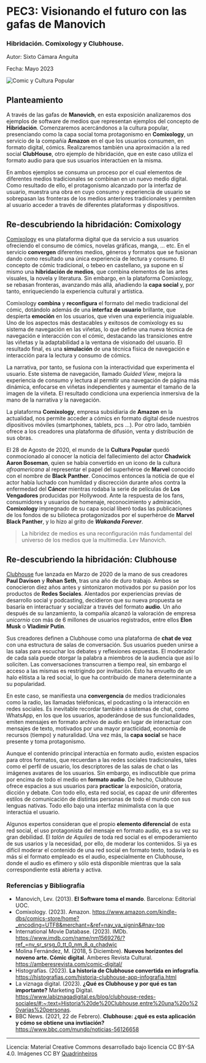 # PEC3: Visionando el futuro con las gafas de Manovich 

### Hibridación. Comixology y Clubhouse. 


Autor: Sixto Cámara Anguita


Fecha: Mayo 2023

![Comic y Cultura Popular](https://quadrinheiros.files.wordpress.com/2014/07/comics-comixology.jpg) 



## Planteamiento


A través de las gafas de **Manovich**, en esta exposición analizaremos dos ejemplos de software de medios que representan ejemplos del concepto de **Hibridación**. Comenzaremos acercándonos a la cultura popular, presenciando como la capa social toma protagonismo en **Comixology**, un servicio de la compañía **Amazon** en el que los usuarios consumen, en formato digital, cómics. Realizaremos también una aproximación a la red social **ClubHouse**, otro ejemplo de hibridación, que en este caso utiliza el formato audio para que sus usuarios interactúen en la misma.

En ambos ejemplos se consuma un proceso por el cual elementos de diferentes medios tradicionales se combinan en un nuevo medio digital. Como resultado de ello, el protagonismo alcanzado por la interfaz de usuario, muestra una obra en cuyo consumo y experiencia de usuario se sobrepasan las fronteras de los medios anteriores tradicionales y permiten al usuario acceder a través de diferentes plataformas y dispositivos.


## Re-descubriendo la hibridación: Comixology

[Comixology](https://www.amazon.com/kindle-dbs/comics-store/home?_encoding=UTF8&merchant=&ref=nav_ya_signin&#nav-top) es una plataforma digital que da servicio a sus usuarios ofreciendo el consumo de cómics, novelas gráficas, manga, ... etc. En el servicio **convergen** diferentes medios, géneros y formatos que se fusionan dando como resultado una única experiencia de lectura y consumo. El concepto de cómic tradicional, o tebeo en castellano, ya supone en sí mismo una **hibridación de medios**, que combina elementos de las artes visuales, la novela y literatura. Sin embargo, en la plataforma Comixology, se rebasan fronteras, avanzando más allá, añadiendo la **capa social** y, por tanto, enriqueciendo la experiencia cultural y artística.

Comixology **combina** y **reconfigura** el formato del medio tradicional del cómic, dotándolo además de una **interfaz de usuario** brillante, que despierta **emoción** en los usuarios, que viven una experiencia inigualable.
Uno de los aspectos más destacables y exitosos de comixology es su sistema de navegación en las viñetas, lo que define una nueva técnica de navegación e interacción con el cómic, destacando las transiciones entre las viñetas y la adaptabilidad a la ventana de visionado del usuario. El resultado final, es una **simulación** de una técnica física de navegación e interacción para la lectura y consumo de cómics.

La narrativa, por tanto, se fusiona con la interactividad que experimenta el usuario. Este sistema de navegación, llamado _Guided View_, mejora la experiencia de consumo y lectura al permitir una navegación de página más dinámica, enfocarse en viñetas independientes y aumentar el tamaño de la imagen de la viñeta. El resultado condiciona una experiencia inmersiva de la mano de la narrativa y la navegación.

La plataforma **Comixology**, empresa subsidiaria de **Amazon** en la actualidad, nos permite acceder a cómics en formato digital desde nuestros dipositivos móviles (smartphones, tablets, pcs ...). Por otro lado, también ofrece a los creadores una plataforma de difusión, venta y distribución de sus obras.

El 28 de Agosto de 2020, el mundo de la **Cultura Popular** quedó conmocionado al conocer la noticia del fallecimiento del actor **Chadwick Aaron Boseman**, quien se había convertido en un icono de la cultura _afroamericana_ al representar el papel del superhéroe de **Marvel** conocido con el nombre de **Black Panther**. Conocimos entonces la noticia de que el actor había luchado con humildad y discrección durante años contra la enfermedad del **Cáncer** mientras rodaba la serie de películas de **Los Vengadores** producidas por Hollywood. Ante la respuesta de los fans, consumidores y usuarios de homenaje, reconocimiento y admiración, **Comixology** impregnado de su capa social liberó todas las publicaciones de los fondos de su bilioteca protagonizados por el superhéroe de **Marvel** **Black Panther**, y lo hizo al grito de _**Wakanda Forever**_.

>La hibridez de medios es una reconfiguración más fundamental del universo de los medios que la multimedia. Lev Manovich.


## Re-descubriendo la hibridación: Clubhouse

[Clubhouse](https://www.clubhouse.com) fue lanzada en Marzo de 2020 de la mano de sus creadores **Paul Davison** y **Rohan Seth**, tras una año de duro trabajo. Ambos se conocieron diez años antes y sintonizaron motivados por su pasión por los productos de **Redes Sociales**. Alentados por experiencias previas de desarrollo social y podcasting, decidieron que su nueva propuesta se basaría en interactuar y socializar a través del formato **audio**. Un año después de su lanzamiento, la compañía alcanzó la valoración de empresa _unicornio_ con más de 6 millones de usuarios registrados, entre ellos **Elon Musk** o **Vladimir Putin**.

Sus creadores definen a Clubhouse como una plataforma de **chat de voz** con una estructura de salas de conversación. Sus usuarios pueden unirse a las salas para escuchar los debates y reflexiones expuestas. El moderador de cada sala puede otorgar la palabra a miembros de la audiencia que así lo soliciten. Las conversaciones transcurren a tiempo real, sin embargo el acceso a las mismas es restrigindo por invitación. Esto ha envuelto de un halo elitista a la red social, lo que ha contribuido de manera determinante a su popularidad.

En este caso, se manifiesta una **convergencia** de medios tradicionales como la radio, las llamadas teléfonicas, el podcasting o la interacción en redes sociales. Es inevitable recordar también a sistemas de chat, como WhatsApp, en los que los usuarios, apoderándose de sus funcionalidades, emiten mensajes en formato archivo de audio en lugar de interactuar con mensajes de texto, motivados por una mayor practicidad, economía de recursos (tiempo) y naturalidad. Una vez más, la **capa social** se hace presente y toma protagonismo.

Aunque el contenido principal interactúa en formato audio, existen espacios para otros formatos, que recuerdan a las redes sociales tradicionales, tales como el perfil de usuario, los descriptores de las salas de chat o las imágenes avatares de los usuarios. Sin embargo, es indiscutible que prima por encima de todo el medio en **formato audio**. De hecho, Clubhouse ofrece espacios a sus usuarios para **practicar** la exposición, oratoria, dicción y debate. Con todo ello, esta red social, es capaz de unir diferentes estilos de comunicación de distintas personas de todo el mundo con sus lenguas nativas. Todo ello bajo una interfaz minimalista con la que interactúa el usuario.

Algunos expertos consideran que el propio **elemento diferencial** de esta red social, el uso protagonista del mensaje en formato audio, es a su vez su gran debilidad. El _talón de Aquiles_ de toda red social es el empoderamiento de sus usarios y la necesidad, por ello, de moderar los contenidos. Si ya es difícil moderar el contenido de una red social en formato texto, todavía lo es más si el formato empleado es el audio, especialmente en Clubhouse, donde el audio es efímero y sólo está disponible mientras que la sala correspondiente está abierta y activa.


### Referencias y Bibliografía

* Manovich, Lev. (2013). **El Software toma el mando**. Barcelona: Editorial UOC.
* Comixology. (2023). Amazon. https://www.amazon.com/kindle-dbs/comics-store/home?_encoding=UTF8&merchant=&ref=nav_ya_signin&#nav-top
* International Movie Database. (2023). IMDb. https://www.imdb.com/name/nm1569276/?ref_=nv_sr_srsg_0_tt_0_nm_8_q_chadwic
* Molina Fernández, M. (2018, 5 Diciembre). **Nuevos horizontes del noveno arte. Cómic digital**. Amberes Revista Cultural. https://amberesrevista.com/comic-digital/
* Histografías. (2023). **La historia de Clubhouse convertida en infografía**. https://histografias.com/historia-clubhouse-app-infografia.html
* La viznaga digital. (2023). **¿Qué es Clubhouse y por qué es tan importante?** Marketing Digital. https://www.labiznagadigital.es/blog/clubhouse-redes-sociales/#:~:text=Historia%20de%20Clubhouse,entre%20una%20o%20varias%20personas.
* BBC News. (2021, 22 de Febrero). **Clubhouse: ¿qué es esta aplicación y cómo se obtiene una invtiación?** https://www.bbc.com/mundo/noticias-56126658


----

Licencia: Material Creative Commons desarrollado bajo licencia CC BY-SA 4.0. Imágenes CC BY [Quadrinheiros](https://quadrinheiros.com) 
